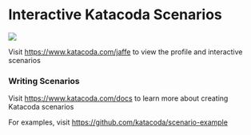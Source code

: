 # Interactive Katacoda Scenarios

[![](http://shields.katacoda.com/katacoda/jaffe/count.svg)](https://www.katacoda.com/jaffe "Get your profile on Katacoda.com")

Visit https://www.katacoda.com/jaffe to view the profile and interactive scenarios

### Writing Scenarios
Visit https://www.katacoda.com/docs to learn more about creating Katacoda scenarios

For examples, visit https://github.com/katacoda/scenario-example
